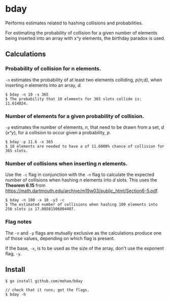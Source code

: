 # bday
Performs estimates related to hashing collisions and probabilities.  

For estimating the probability of collision for a given number of elements being inserted into an array with _x^y_ elements, the birthday paradox is used.

## Calculations
### Probability of collision for n elements.
`-n` estimates the probability of at least two elements colliding, _p(n;d)_, when inserting _n_ elements into an array, _d_.  

    $ bday -n 10 -x 365
	$ The probability that 10 elements for 365 slots collide is: 11.614024.

### Number of elements for a given probability of collision.
`-p` estimates the number of elements, _n_, that need to be drawn from a set, _d_ (_x^y_), for a collision to occur given a probability, _p_.

    $ bday -p 11.6 -x 365
	$ 10 elements are needed to have a of 11.6000% chance of collision for 365 slots.

### Number of collisions when inserting n elements.
Use the `-c` flag in conjunction with the `-n` flag to calculate the expected number of collisions when hashing _n_ elements into _d_ slots.  This uses the __Theorem 6.15__ from https://math.dartmouth.edu/archive/m19w03/public_html/Section6-5.pdf.

    $ bday -n 100 -x 10 -y3 -c
    $ The estimated number of collisions when hashing 100 elements into 256 slots is 17.08581506804407.

### Flag notes
The `-n` and `-p` flags are mutually exclusive as the calculations produce one of those values, depending on which flag is present.

If the base, `-x`, is to be used as the size of the array, don't use the exponent flag, `-y`.

## Install

    $ go install github.com/mohae/bday

    // check that it runs; get the flags.
    $ bday -h
